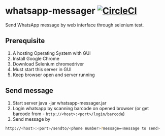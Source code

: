 # whatsapp-messager [![CircleCI](https://circleci.com/gh/thcathy/whatsapp-messager/tree/master.svg?style=svg)](https://circleci.com/gh/thcathy/whatsapp-messager/tree/master)
Send WhatsApp message by web interface through selenium test.

## Prerequisite
1. A hosting Operating System with GUI
2. Install Google Chrome
3. Download Selenium chromedriver
4. Must start this server in GUI
5. Keep browser open and server running

## Send message
1. Start server
  java -jar whatsapp-messager.jar
2. Login whatsapp by scanning barcode on opened browser
   (or get barcode from - ```http://<host>:<port>/login/barcode```)
3. Send message by
```bash
http://<host>:<port>/sendto/<phone number>?message=<message to send>
```